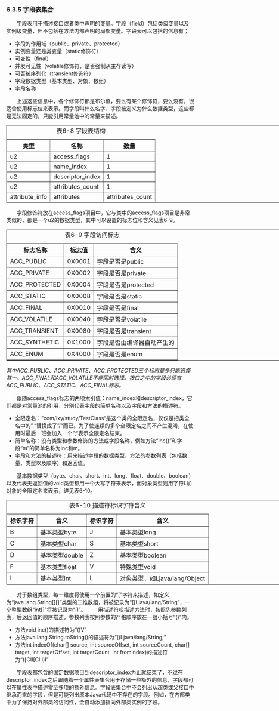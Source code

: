 ### 6.3.5 字段表集合
　　字段表用于描述接口或者类中声明的变量。字段（field）包括类级变量以及实例级变量，但不包括在方法内部声明的局部变量。字段表可以包括的信息有；

+ 字段的作用域（public、private、protected）
+ 实例变量还是类变量（static修饰符）
+ 可变性（final）
+ 并发可见性（volatile修饰符，是否强制从主存读写）
+ 可否被序列化（transient修饰符）
+ 字段数据类型（基本类型、对象、数组）
+ 字段名称

　　上述这些信息中，各个修饰符都是布尔值，要么有某个修饰符，要么没有，很适合使用标志位来表示。而字段叫什么名字、字段被定义为什么数据类型，这些都是无法固定的，只能引用常量池中的常量来描述。

<table border="1" style="width:800px;">
	<caption>表6-8 字段表结构</caption>
	<tr>
		<th>类型</th>
		<th>名称</th>
		<th>数量</th>
	</tr>
	<tr>
		<td>u2</td>
		<td>access_flags</td>
		<td>1</td>
	</tr>
	<tr>
		<td>u2</td>
		<td>name_index</td>
		<td>1</td>
	</tr>
	<tr>
		<td>u2</td>
		<td>descriptor_index</td>
		<td>1</td>
	</tr>
	<tr>
		<td>u2</td>
		<td>attributes_count</td>
		<td>1</td>
	</tr>
	<tr>
		<td>attribute_info</td>
		<td>attributes</td>
		<td>attributes_count</td>
	</tr>
</table>

　　字段修饰符放在access_flags项目中，它与类中的access_flags项目是非常类似的，都是一个u2的数据类型，其中可以设置的标志位和含义见表6-9。

<table border="1" style="width:800px;">
	<caption>表6-9 字段访问标志</caption>
	<tr>
		<th>标志名称</th>
		<th>标志值</th>
		<th>含义</th>
	</tr>
	<tr>
		<td>ACC_PUBLIC</td>
		<td>0X0001</td>
		<td>字段是否是public</td>
	</tr>
	<tr>
		<td>ACC_PRIVATE</td>
		<td>0X0002</td>
		<td>字段是否是private</td>
	</tr>
	<tr>
		<td>ACC_PROTECTED</td>
		<td>0X0004</td>
		<td>字段是否是protected</td>
	</tr>
	<tr>
		<td>ACC_STATIC</td>
		<td>0X0008</td>
		<td>字段是否是static</td>
	</tr>
	<tr>
		<td>ACC_FINAL</td>
		<td>0X0010</td>
		<td>字段是否是final</td>
	</tr>
	<tr>
		<td>ACC_VOLATILE</td>
		<td>0X0040</td>
		<td>字段是否是volatile</td>
	</tr>
	<tr>
		<td>ACC_TRANSIENT</td>
		<td>0X0080</td>
		<td>字段是否是transient</td>
	</tr>
	<tr>
		<td>ACC_SYNTHETIC</td>
		<td>0X1000</td>
		<td>字段是否由编译器自动产生的</td>
	</tr>
	<tr>
		<td>ACC_ENUM</td>
		<td>0X4000</td>
		<td>字段是否是enum</td>
	</tr>
</table>

*其中ACC\_PUBLIC、ACC\_PRIVATE、ACC\_PROTECTED三个标志最多只能选择其一。ACC\_FINAL和ACC\_VOLATILE不能同时选择。接口之中的字段必须有ACC\_PUBLIC、ACC\_STATIC、ACC\_FINAL标志。*

　　跟随access_flags标志的两项索引值：name\_index和descriptor\_index，它们都是对常量池的引用，分别代表字段的简单名称以及字段和方法的描述符。

+ 全限定名：”com/lxy/study/TestClass“是这个类的全限定名，仅仅是把类全名中的”.“替换成了”/“而已。为了使连续的多个全限定名之间不产生混淆，在使用时最后一班会加入一个”;“表示全限定名结束。
+ 简单名称：没有类型和参数修饰的方法或字段名称，例如方法“inc()”和字段“m”的简单名称为inc和m。
+ 字段和方法的描述符：用来描述字段的数据类型、方法的参数列表（包括数量、类型以及顺序）和返回值。

　　基本数据类型（byte、char、short、int、long、float、double、boolean）以及代表无返回值的void类型都用一个大写字符来表示，而对象类型则用字符L加对象的全限定名来表示，详见表6-10。

<table border="1" style="width:800px;">
	<caption>表6-10 描述符标识字符含义</caption>
	<tr>
		<th>标识字符</th>
		<th>含义</th>
		<th>标识字符</th>
		<th>含义</th>
	</tr>
	<tr>
		<td>B</td>
		<td>基本类型byte</td>
		<td>J</td>
		<td>基本类型long</td>
	</tr>
	<tr>
		<td>C</td>
		<td>基本类型char</td>
		<td>S</td>
		<td>基本类型short</td>
	</tr>
	<tr>
		<td>D</td>
		<td>基本类型double</td>
		<td>Z</td>
		<td>基本类型boolean</td>
	</tr>
	<tr>
		<td>F</td>
		<td>基本类型float</td>
		<td>V</td>
		<td>特殊类型void</td>
	</tr>
	<tr>
		<td>I</td>
		<td>基本类型int</td>
		<td>L</td>
		<td>对象类型，如Ljava/lang/Object</td>
	</tr>
</table>

　　对于数组类型，每一维度将使用一个前置的“\[”字符来描述，如定义为“java.lang.String\[]\[]”类型的二维数组，将被记录为“\[\[Ljava/lang/String”，一个整型数组“int\[]”将被记录为“\[I”。
　　用描述符哎描述方法时，按照先参数列表，后返回值的顺序描述，参数列表按照参数的严格顺序放在一组小括号“()”内。
+ 方法void inc()的描述符为“()V”
+ 方法java.lang.String.toString()的描述符为“()Ljava/lang/String;”
+ 方法int indexOf(char\[] source, int sourceOffset, int sourceCount, char\[] target, int targetOffset, int targetCount, int fromIndex)的描述符为“(\[CII\[CIII)I”

　　字段表都包含的固定数据项目到descriptor_index为止就结束了，不过在descriptor_index之后跟随着一个属性表集合用于存储一些额外的信息，字段都可以在属性表中描述零至多项的额外信息。字段表集合中不会列出从超类或父接口中继承而来的字段，但是可能列出原本Java代码中不存在的字段。例如，在内部类中为了保持对外部类的访问性，会自动添加指向外部类实例的字段。
